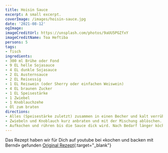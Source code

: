 ```yaml
---
title: Hoisin Sauce
excerpt: A small excerpt.
coverImage: /images/hoisin-sauce.jpg
date: '2021-08-12'
ogImage:
imageCreditUrl: https://unsplash.com/photos/9aUU5PGZfxY
imageCreditName: Toa Heftiba
persons: 5
tags:
- fisch
ingredients:
- 300 ml Brühe oder Fond
- 9 EL helle Sojasauce
- 4 EL dunkle Sojasauce
- 2 EL Austernsauce
- 2 EL Reisessig
- 1 EL Reiswein (oder Sherry oder einfachen Weiswein)
- 4 EL braunen Zucker
- 1 EL Speisestärke
- 1 Zwiebel
- 1 Knoblauchzehe
- Öl zum braten
directions:
- Alles (Speisestärke zuletzt) zusammen in einen Becher und kalt verrühren.
- Zwiebeln und Knoblauch kurz anbraten und mit der Mischung ablöschen.
- Aufkochen und rühren bis die Sauce dick wird. Nach Bedarf länger köcheln lassen für eine klebrigere Sauce.
---
```

Das Rezept haben wir für Dich auf youtube bei «kochen und backen mit Bernd» gefunden [Original Rezept](https://www.youtube.com/watch?v=UVh3q2CPEuA){:target="_blank"}